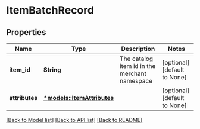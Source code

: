 # ItemBatchRecord

## Properties
Name | Type | Description | Notes
------------ | ------------- | ------------- | -------------
**item_id** | **String** | The catalog item id in the merchant namespace | [optional] [default to None]
**attributes** | [***models::ItemAttributes**](ItemAttributes.md) |  | [optional] [default to None]

[[Back to Model list]](../README.md#documentation-for-models) [[Back to API list]](../README.md#documentation-for-api-endpoints) [[Back to README]](../README.md)


